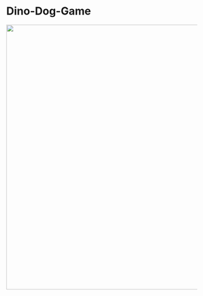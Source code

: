 # Dino-Dog-Game

<div align="center">
<img src="https://user-images.githubusercontent.com/107662845/188037979-1b14708c-73b4-45d1-87de-3c3158f595ae.png" width="700px" />
</div>
